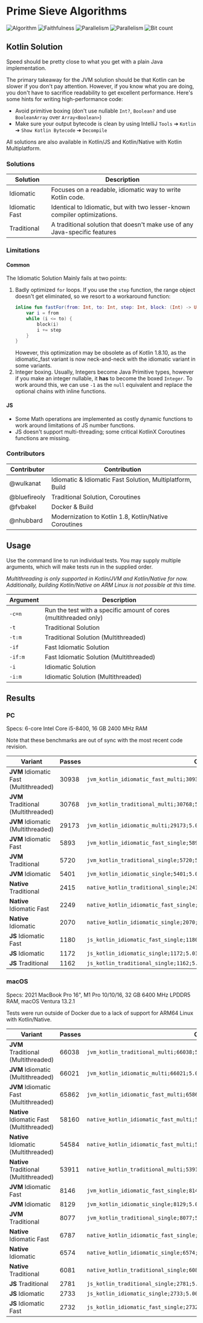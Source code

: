 # Prime Sieve Algorithms
![Algorithm](https://img.shields.io/badge/Algorithm-base-green)
![Faithfulness](https://img.shields.io/badge/Faithful-yes-green)
![Parallelism](https://img.shields.io/badge/Parallel-yes-green)
![Parallelism](https://img.shields.io/badge/Parallel-no-green)
![Bit count](https://img.shields.io/badge/Bits-unknown-yellowgreen)

## Kotlin Solution

Speed should be pretty close to what you get with a plain Java implementation.

The primary takeaway for the JVM solution should be that Kotlin can be slower if you don't pay attention. However, if you know what you are doing, you don't have to sacrifice readability to get excellent performance. Here's some hints for writing high-performance code:

* Avoid primitive boxing (don't use nullable `Int?`, `Boolean?` and use `BooleanArray` over `Array<Boolean>`)
* Make sure your output bytecode is clean by using IntelliJ `Tools` ➔ `Kotlin` ➔ `Show Kotlin Bytecode` ➔ `Decompile`

All solutions are also available in Kotlin/JS and Kotlin/Native with Kotlin Multiplatform.

### Solutions

| Solution       | Description                                                                |
| -------------- | -------------------------------------------------------------------------- |
| Idiomatic      | Focuses on a readable, idiomatic way to write Kotlin code.                 |
| Idiomatic Fast | Identical to Idiomatic, but with two lesser-known compiler optimizations.  |
| Traditional    | A traditional solution that doesn't make use of any Java-specific features |

### Limitations

#### Common

The Idiomatic Solution Mainly fails at two points:

1. Badly optimized `for` loops. If you use the `step` function, the range object doesn't get eliminated, so we resort to a workaround function:
   ```kotlin
   inline fun fastFor(from: Int, to: Int, step: Int, block: (Int) -> Unit) {
       var i = from
       while (i <= to) {
           block(i)
           i += step
       }
   }
   ```
   However, this optimization may be obsolete as of Kotlin 1.8.10, as the idiomatic_fast variant is now neck-and-neck with the idiomatic variant in some variants.
2. Integer boxing. Usually, Integers become Java Primitive types, however if you make an integer nullable, it **has** to become the boxed `Integer`. To work around this, we can use `-1` as the `null` equivalent and replace the optional chains with inline functions.

#### JS

* Some Math operations are implemented as costly dynamic functions to work around limitations of JS number functions.
* JS doesn't support multi-threading; some critical KotlinX Coroutines functions are missing.

### Contributors

| Contributor  | Contribution                                              |
| ------------ | --------------------------------------------------------- |
| @wulkanat    | Idiomatic & Idiomatic Fast Solution, Multiplatform, Build |
| @bluefireoly | Traditional Solution, Coroutines                          |
| @fvbakel     | Docker & Build                                            |
| @nhubbard    | Modernization to Kotlin 1.8, Kotlin/Native Coroutines     |

## Usage

Use the command line to run individual tests. You may supply multiple arguments, which will make tests run in the supplied order.

*Multithreading is only supported in Kotlin/JVM and Kotlin/Native for now. Additionally, building Kotlin/Native on ARM Linux is not possible at this time.*

| Argument | Description                                                       |
| -------- | ----------------------------------------------------------------- |
| `-c=n`   | Run the test with a specific amount of cores (multithreaded only) |
| `-t`     | Traditional Solution                                              |
| `-t:m`   | Traditional Solution (Multithreaded)                              |
| `-if`    | Fast Idiomatic Solution                                           |
| `-if:m`  | Fast Idiomatic Solution (Multithreaded)                           |
| `-i`     | Idiomatic Solution                                                |
| `-i:m`   | Idiomatic Solution (Multithreaded)                                |

## Results

### PC

Specs: 6-core Intel Core i5-8400, 16 GB 2400 MHz RAM

Note that these benchmarks are out of sync with the most recent code revision.

| Variant                                | Passes | Output                                                                         |
| -------------------------------------- | ------ | ------------------------------------------------------------------------------ |
| **JVM** Idiomatic Fast (Multithreaded) | 30938  | `jvm_kotlin_idiomatic_fast_multi;30938;5.0;6;algorithm=base,faithful=yes`      |
| **JVM** Traditional (Multithreaded)    | 30768  | `jvm_kotlin_traditional_multi;30768;5.0;6;algorithm=base,faithful=yes`         |
| **JVM** Idiomatic (Multithreaded)      | 29173  | `jvm_kotlin_idiomatic_multi;29173;5.0;6;algorithm=base,faithful=yes`           |
| **JVM** Idiomatic Fast                 | 5893   | `jvm_kotlin_idiomatic_fast_single;5893;5.0;1;algorithm=base,faithful=yes`      |
| **JVM** Traditional                    | 5720   | `jvm_kotlin_traditional_single;5720;5.0;1;algorithm=base,faithful=yes`         |
| **JVM** Idiomatic                      | 5401   | `jvm_kotlin_idiomatic_single;5401;5.0;1;algorithm=base,faithful=yes`           |
| **Native** Traditional                 | 2415   | `native_kotlin_traditional_single;2415;5.002;1;algorithm=base,faithful=yes`    |
| **Native** Idiomatic Fast              | 2249   | `native_kotlin_idiomatic_fast_single;2249;5.003;1;algorithm=base,faithful=yes` |
| **Native** Idiomatic                   | 2070   | `native_kotlin_idiomatic_single;2070;5.001;1;algorithm=base,faithful=yes`      |
| **JS** Idiomatic Fast                  | 1180   | `js_kotlin_idiomatic_fast_single;1180;5.008;1;algorithm=base,faithful=yes`     |
| **JS** Idiomatic                       | 1172   | `js_kotlin_idiomatic_single;1172;5.01;1;algorithm=base,faithful=yes`           |
| **JS** Traditional                     | 1162   | `js_kotlin_traditional_single;1162;5.006;1;algorithm=base,faithful=yes`        |

### macOS

Specs: 2021 MacBook Pro 16", M1 Pro 10/10/16, 32 GB 6400 MHz LPDDR5 RAM, macOS Ventura 13.2.1

Tests were run outside of Docker due to a lack of support for ARM64 Linux with Kotlin/Native.

| Variant                                   | Passes | Output                                                                         |
| ----------------------------------------- | ------ | ------------------------------------------------------------------------------ |
| **JVM** Traditional (Multithreaded)       | 66038  | `jvm_kotlin_traditional_multi;66038;5.0;10;algorithm=base,faithful=yes`        |
| **JVM** Idiomatic (Multithreaded)         | 66021  | `jvm_kotlin_idiomatic_multi;66021;5.0;10;algorithm=base,faithful=yes`          |
| **JVM** Idiomatic Fast (Multithreaded)    | 65862  | `jvm_kotlin_idiomatic_fast_multi;65862;5.0;10;algorithm=base,faithful=yes`     |
| **Native** Idiomatic Fast (Multithreaded) | 58160  | `native_kotlin_idiomatic_fast_multi;58160;5.0;1;algorithm=base,faithful=yes`   |
| **Native** Idiomatic (Multithreaded)      | 54584  | `native_kotlin_idiomatic_fast_multi;58160;5.0;1;algorithm=base,faithful=yes`   |
| **Native** Traditional (Multithreaded)    | 53911  | `native_kotlin_traditional_multi;53911;5.0;1;algorithm=base,faithful=yes`      |
| **JVM** Idiomatic Fast                    | 8146   | `jvm_kotlin_idiomatic_fast_single;8146;5.005;1;algorithm=base,faithful=yes`    |
| **JVM** Idiomatic                         | 8129   | `jvm_kotlin_idiomatic_single;8129;5.002;1;algorithm=base,faithful=yes`         |
| **JVM** Traditional                       | 8077   | `jvm_kotlin_traditional_single;8077;5.014;1;algorithm=base,faithful=yes`       |
| **Native** Idiomatic Fast                 | 6787   | `native_kotlin_idiomatic_fast_single;6787;5.001;1;algorithm=base,faithful=yes` |
| **Native** Idiomatic                      | 6574   | `native_kotlin_idiomatic_single;6574;5.001;1;algorithm=base,faithful=yes`      |
| **Native** Traditional                    | 6081   | `native_kotlin_traditional_single;6081;5.001;1;algorithm=base,faithful=yes`    |
| **JS** Traditional                        | 2781   | `js_kotlin_traditional_single;2781;5.003;1;algorithm=base,faithful=yes`        |
| **JS** Idiomatic                          | 2733   | `js_kotlin_idiomatic_single;2733;5.003;1;algorithm=base,faithful=yes`          |
| **JS** Idiomatic Fast                     | 2732   | `js_kotlin_idiomatic_fast_single;2732;5.003;1;algorithm=base,faithful=yes`     |